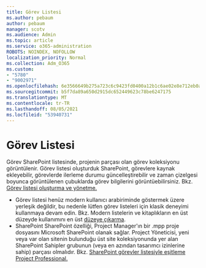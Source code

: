 ```yaml
---
title: Görev Listesi
ms.author: pebaum
author: pebaum
manager: scotv
ms.audience: Admin
ms.topic: article
ms.service: o365-administration
ROBOTS: NOINDEX, NOFOLLOW
localization_priority: Normal
ms.collection: Adm_O365
ms.custom:
- "5780"
- "9002971"
ms.openlocfilehash: 6e3566649b275a723c6c9423fd0400a12b1c6ae02e8e712eb0acc611720c72d9
ms.sourcegitcommit: b5f7da89a650d2915dc652449623c78be6247175
ms.translationtype: MT
ms.contentlocale: tr-TR
ms.lasthandoff: 08/05/2021
ms.locfileid: "53940731"
---
```

# <a name="task-list"></a>Görev Listesi

Görev SharePoint listesinde, projenin parçası olan görev koleksiyonu görüntülenir. Görev listesi oluşturduk SharePoint, görevlere kaynak ekleyebilir, görevlerde ilerleme durumu güncelleştirebilir ve zaman çizelgesi boyunca görüntülenen çubuklarda görev bilgilerini görüntüebilirsiniz. Bkz. [Görev listesi oluşturma ve yönetme.](https://support.microsoft.com/office/466ad207-46fd-4c77-9af1-41bc23cec21a)  

-   Görev listesi henüz modern kullanıcı arabiriminde göstermek üzere yerleşik değildir, bu nedenle lütfen görev listeleri için klasik deneyimi kullanmaya devam edin. Bkz. Modern listelerin ve kitaplıkların en üst düzeyde kullanımını en üst [düzeye çıkarma](https://docs.microsoft.com/sharepoint/dev/transform/modernize-userinterface-lists-and-libraries).
-   SharePoint SharePoint özelliği, Project Manager'ın bir .mpp proje dosyasını Microsoft SharePoint olanak sağlar. Project Yöneticisi, yeni veya var olan sitenin bulunduğu üst site koleksiyonunda yer alan SharePoint Sahipler grubunun (veya en azından tasarımcı izinlerine sahip) parçası olmalıdır. Bkz. [SharePoint görevler listesiyle eşitleme Project Professional.](https://docs.microsoft.com/office/troubleshoot/project/sync-with-tasks-from-project)